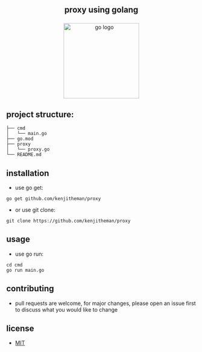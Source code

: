 <h2 align="center">proxy using golang</h2>

###

<div align="center">
  <img src="https://cdn.jsdelivr.net/gh/devicons/devicon/icons/go/go-original.svg" height="200" alt="go logo"  />
</div>

###

## project structure:

```
├── cmd
│   └── main.go
├── go.mod
├── proxy
│   └── proxy.go
└── README.md
```

## installation

- use go get:

```
go get github.com/kenjitheman/proxy
```

- or use git clone:

```
git clone https://github.com/kenjitheman/proxy
```

## usage

- use go run:

```
cd cmd
go run main.go
```

## contributing

- pull requests are welcome, for major changes, please open an issue first to
  discuss what you would like to change

## license

- [MIT](https://choosealicense.com/licenses/mit/)
